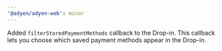 ```yaml
---
'@adyen/adyen-web': minor
---
```


Added `filterStoredPaymentMethods` callback to the Drop-in. This callback lets you choose which saved payment methods appear in the Drop-in.
